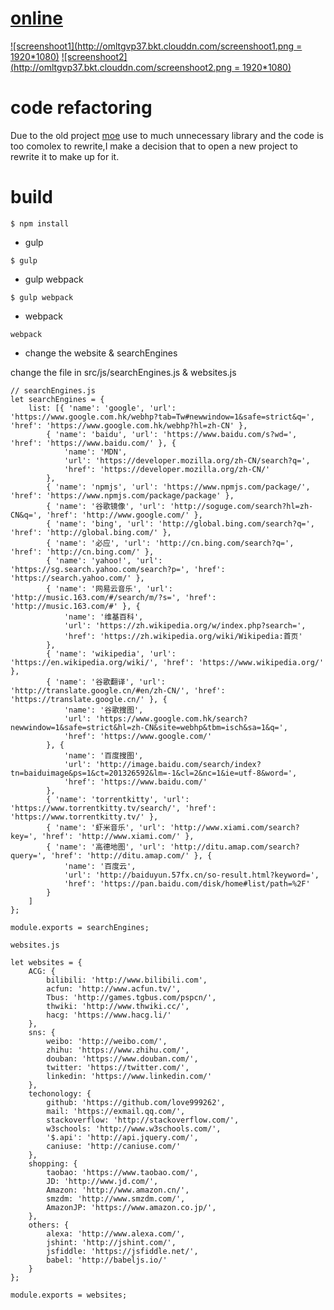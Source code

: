 # [online](https://love999262.github.io/mokou/publish/mokou.html)

[![screenshoot1](http://omltgvp37.bkt.clouddn.com/screenshoot1.png = 1920*1080)](https://love999262.github.io/mokou/publish/mokou.html)
[![screenshoot2](http://omltgvp37.bkt.clouddn.com/screenshoot2.png = 1920*1080)](https://love999262.github.io/mokou/publish/mokou.html)

# code refactoring

Due to the old project [moe](https://github.com/love999262/moe) use to much unnecessary library and the code is too comolex to rewrite,I make a decision that to open a new project to rewrite it to make up for it.

# build

```
$ npm install
```

- gulp 

```
$ gulp
```

- gulp webpack

```
$ gulp webpack
```
- webpack 

```
webpack
```

- change the website & searchEngines

change the file in src/js/searchEngines.js & websites.js


```
// searchEngines.js
let searchEngines = {
    list: [{ 'name': 'google', 'url': 'https://www.google.com.hk/webhp?tab=Tw#newwindow=1&safe=strict&q=', 'href': 'https://www.google.com.hk/webhp?hl=zh-CN' },
        { 'name': 'baidu', 'url': 'https://www.baidu.com/s?wd=', 'href': 'https://www.baidu.com/' }, {
            'name': 'MDN',
            'url': 'https://developer.mozilla.org/zh-CN/search?q=',
            'href': 'https://developer.mozilla.org/zh-CN/'
        },
        { 'name': 'npmjs', 'url': 'https://www.npmjs.com/package/', 'href': 'https://www.npmjs.com/package/package' },
        { 'name': '谷歌镜像', 'url': 'http://soguge.com/search?hl=zh-CN&q=', 'href': 'http://www.google.com/' },
        { 'name': 'bing', 'url': 'http://global.bing.com/search?q=', 'href': 'http://global.bing.com/' },
        { 'name': '必应', 'url': 'http://cn.bing.com/search?q=', 'href': 'http://cn.bing.com/' },
        { 'name': 'yahoo!', 'url': 'https://sg.search.yahoo.com/search?p=', 'href': 'https://search.yahoo.com/' },
        { 'name': '网易云音乐', 'url': 'http://music.163.com/#/search/m/?s=', 'href': 'http://music.163.com/#' }, {
            'name': '维基百科',
            'url': 'https://zh.wikipedia.org/w/index.php?search=',
            'href': 'https://zh.wikipedia.org/wiki/Wikipedia:首页'
        },
        { 'name': 'wikipedia', 'url': 'https://en.wikipedia.org/wiki/', 'href': 'https://www.wikipedia.org/' },
        { 'name': '谷歌翻译', 'url': 'http://translate.google.cn/#en/zh-CN/', 'href': 'https://translate.google.cn/' }, {
            'name': '谷歌搜图',
            'url': 'https://www.google.com.hk/search?newwindow=1&safe=strict&hl=zh-CN&site=webhp&tbm=isch&sa=1&q=',
            'href': 'https://www.google.com/'
        }, {
            'name': '百度搜图',
            'url': 'http://image.baidu.com/search/index?tn=baiduimage&ps=1&ct=201326592&lm=-1&cl=2&nc=1&ie=utf-8&word=',
            'href': 'https://www.baidu.com/'
        },
        { 'name': 'torrentkitty', 'url': 'https://www.torrentkitty.tv/search/', 'href': 'https://www.torrentkitty.tv/' },
        { 'name': '虾米音乐', 'url': 'http://www.xiami.com/search?key=', 'href': 'http://www.xiami.com/' },
        { 'name': '高德地图', 'url': 'http://ditu.amap.com/search?query=', 'href': 'http://ditu.amap.com/' }, {
            'name': '百度云',
            'url': 'http://baiduyun.57fx.cn/so-result.html?keyword=',
            'href': 'https://pan.baidu.com/disk/home#list/path=%2F'
        }
    ]
};

module.exports = searchEngines;
```

```
websites.js

let websites = {
    ACG: {
        bilibili: 'http://www.bilibili.com',
        acfun: 'http://www.acfun.tv/',
        Tbus: 'http://games.tgbus.com/pspcn/',
        thwiki: 'http://www.thwiki.cc/',
        hacg: 'https://www.hacg.li/'
    },
    sns: {
        weibo: 'http://weibo.com/',
        zhihu: 'https://www.zhihu.com/',
        douban: 'https://www.douban.com/',
        twitter: 'https://twitter.com/',
        linkedin: 'https://www.linkedin.com/'
    },
    techonology: {
        github: 'https://github.com/love999262',
        mail: 'https://exmail.qq.com/',
        stackoverflow: 'http://stackoverflow.com/',
        w3schools: 'http://www.w3schools.com/',
        '$.api': 'http://api.jquery.com/',
        caniuse: 'http://caniuse.com/'
    },
    shopping: {
        taobao: 'https://www.taobao.com/',
        JD: 'http://www.jd.com/',
        Amazon: 'http://www.amazon.cn/',
        smzdm: 'http://www.smzdm.com/',
        AmazonJP: 'https://www.amazon.co.jp/',
    },
    others: {
        alexa: 'http://www.alexa.com/',
        jshint: 'http://jshint.com/',
        jsfiddle: 'https://jsfiddle.net/',
        babel: 'http://babeljs.io/'
    }
};

module.exports = websites;
```
